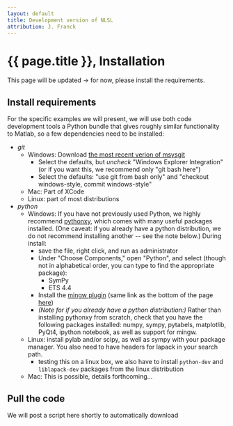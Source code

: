 ```yaml
---
layout: default
title: Development version of NLSL
attribution: J. Franck
---
```

# {{ page.title }}, Installation
This page will be updated → for now, please install the requirements.

## Install requirements

For the specific examples we will present, we will use both code development tools a Python bundle that gives roughly similar functionality to Matlab, so a few dependencies need to be installed:

- *git*
    - Windows: Download [the most recent verion of msysgit](https://github.com/msysgit/msysgit/releases/download/Git-1.9.5-preview20150319/Git-1.9.5-preview20150319.exe)
        - Select the defaults, but *uncheck* "Windows Explorer Integration" (or if you want this, we recommend only "git bash here")
        - Select the defaults: "use git from bash only" and "checkout windows-style, commit windows-style"
    - Mac: Part of XCode
    - Linux: part of most distributions
- *python*
    - Windows: If you have not previously used Python, we highly recommend [pythonxy](https://code.google.com/p/pythonxy/wiki/Downloads), which comes with many useful packages installed.  (One caveat: if you already have a python distribution, we do not recommend installing another -- see the note below.) During install:
        - save the file, right click, and run as administrator
        - Under "Choose Components," open "Python", and select (though not in alphabetical order, you can type to find the appropriate package):
            - SymPy
            - ETS 4.4 
        - Install the [mingw plugin](http://sourceforge.net/projects/python-xy/files/plugins/mingw-4.8.1-3.exe/download) (same link as the bottom of the page [here](https://code.google.com/p/pythonxy/wiki/AdditionalPlugins))
        - *(Note for if you already have a python distribution:)* Rather than installing pythonxy from scratch, check that you have the following packages installed: numpy, sympy, pytabels, matplotlib, PyQt4, ipython notebook, as well as support for mingw. 
    - Linux: install pylab and/or scipy, as well as sympy with your package manager.  You also need to have headers for lapack in your search path.
        - testing this on a linux box, we also have to install `python-dev` and `liblapack-dev` packages from the linux distribution
    - Mac: This is possible, details forthcoming...

## Pull the code

We will post a script here shortly to automatically download 

<!--
- *pyspecdata*: this is a home-build module that allows for some data processing.


Open a shell (terminal on Mac/Linux, git bash on Windows), and type
`git clone https://jfranck@bitbucket.org/jfranck/nlsl.git`
then `git checkout python`.

*Note that this page might be updated -- please check back later*

Note that this will allow you to update changes to the code that we upload before the workshop.

This version is only for the workshop, and is a work in progress.
Please do not distribute this code or use it for your research yet.  Rather, see the code at the [ACERT webpage](http://www.acert.cornell.edu/index_files/acert_resources.php), where we will also post links to this code when it is complete.
-->
